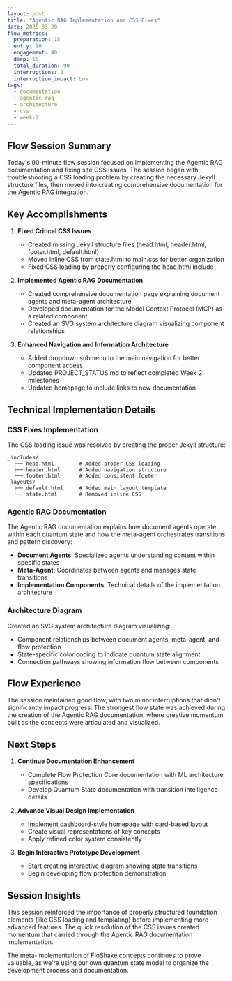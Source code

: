 ```yaml
---
layout: post
title: "Agentic RAG Implementation and CSS Fixes"
date: 2025-03-28
flow_metrics:
  preparation: 15
  entry: 20
  engagement: 40
  deep: 15
  total_duration: 90
  interruptions: 2
  interruption_impact: Low
tags:
  - documentation
  - agentic-rag
  - architecture
  - css
  - week-2
---
```


## Flow Session Summary

Today's 90-minute flow session focused on implementing the Agentic RAG documentation and fixing site CSS issues. The session began with troubleshooting a CSS loading problem by creating the necessary Jekyll structure files, then moved into creating comprehensive documentation for the Agentic RAG integration.

## Key Accomplishments

1. **Fixed Critical CSS Issues**
   - Created missing Jekyll structure files (head.html, header.html, footer.html, default.html)
   - Moved inline CSS from state.html to main.css for better organization
   - Fixed CSS loading by properly configuring the head.html include

2. **Implemented Agentic RAG Documentation**
   - Created comprehensive documentation page explaining document agents and meta-agent architecture
   - Developed documentation for the Model Context Protocol (MCP) as a related component
   - Created an SVG system architecture diagram visualizing component relationships

3. **Enhanced Navigation and Information Architecture**
   - Added dropdown submenu to the main navigation for better component access
   - Updated PROJECT_STATUS.md to reflect completed Week 2 milestones
   - Updated homepage to include links to new documentation

## Technical Implementation Details

### CSS Fixes Implementation

The CSS loading issue was resolved by creating the proper Jekyll structure:

```
_includes/
  ├── head.html        # Added proper CSS loading
  ├── header.html      # Added navigation structure
  └── footer.html      # Added consistent footer
_layouts/
  ├── default.html     # Added main layout template
  └── state.html       # Removed inline CSS
```

### Agentic RAG Documentation

The Agentic RAG documentation explains how document agents operate within each quantum state and how the meta-agent orchestrates transitions and pattern discovery:

- **Document Agents**: Specialized agents understanding content within specific states
- **Meta-Agent**: Coordinates between agents and manages state transitions
- **Implementation Components**: Technical details of the implementation architecture

### Architecture Diagram

Created an SVG system architecture diagram visualizing:
- Component relationships between document agents, meta-agent, and flow protection
- State-specific color coding to indicate quantum state alignment
- Connection pathways showing information flow between components

## Flow Experience

The session maintained good flow, with two minor interruptions that didn't significantly impact progress. The strongest flow state was achieved during the creation of the Agentic RAG documentation, where creative momentum built as the concepts were articulated and visualized.

## Next Steps

1. **Continue Documentation Enhancement**
   - Complete Flow Protection Core documentation with ML architecture specifications
   - Develop Quantum State documentation with transition intelligence details

2. **Advance Visual Design Implementation**
   - Implement dashboard-style homepage with card-based layout
   - Create visual representations of key concepts
   - Apply refined color system consistently

3. **Begin Interactive Prototype Development**
   - Start creating interactive diagram showing state transitions
   - Begin developing flow protection demonstration

## Session Insights

This session reinforced the importance of properly structured foundation elements (like CSS loading and templating) before implementing more advanced features. The quick resolution of the CSS issues created momentum that carried through the Agentic RAG documentation implementation.

The meta-implementation of FloShake concepts continues to prove valuable, as we're using our own quantum state model to organize the development process and documentation.